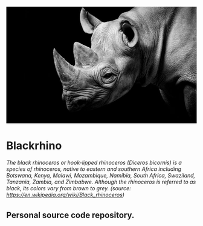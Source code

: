 
![](img/Black-Rhino.jpg)

# Blackrhino

###### The black rhinoceros or hook-lipped rhinoceros (Diceros bicornis) is a species of rhinoceros, native to eastern and southern Africa including Botswana, Kenya, Malawi, Mozambique, Namibia, South Africa, Swaziland, Tanzania, Zambia, and Zimbabwe. Although the rhinoceros is referred to as black, its colors vary from brown to grey. (source: https://en.wikipedia.org/wiki/Black_rhinoceros)

## Personal source code repository.




